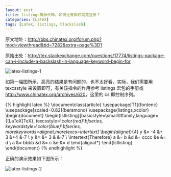 ```yaml
---
layout: post
title: listings排源代码，如何让反斜杠高亮显示？
categories: [LaTeX]
tags: [LaTeX, listings, blackslash]
---
```


原文地址：<http://bbs.chinatex.org/forum.php?mod=viewthread&tid=7282&extra=page%3D1>

原始出处：<http://tex.stackexchange.com/questions/17774/listings-package-can-i-include-a-backslash-in-language-keyword-begin-for>

![latex-listings-1](https://cssdpq.bn1.livefilestore.com/y2pGqgY27OrXetmEiHWF5D3gNxS0mky6ut1_scRtpvFnd9A82ruV-sovfRSWmNGMNIh00yUqvodbvdRcnGsI_AfnpKNdeEMSCCb_hUYTmSM4Ik/latex-listings-1.png?psid=1)

如第一幅图所示，高亮的结果是有问题的，也不太好看，实际，我们需要用 texcsstyle 来设置即可，有关该指令的作用参考 listings 宏包的手册或<http://www.chinatex.org/archives/620>，这里的 cs 即控制序列。

{% highlight latex %}
\documentclass{article}
\usepackage[T1]{fontenc}
\usepackage[scaled=0.82]{beramono}
\usepackage{listings,xcolor}
\begin{document}
\begin{lstlisting}[basicstyle=\small\ttfamily,language={[LaTeX]TeX},
                   texcsstyle=*\color{red}\bfseries,
                   keywordstyle=\color{blue}\bfseries,
                   morekeywords=alignat,moretexcs=intertext]
\begin{alignat*}{4}
   y &= -4   &+ 3 &+4     &-7      \\
   y &=      &+ 3 &       &-7      \\
   \intertext{Therefore}
   a &= b    &d   &= cccc &e  &= d \\
   a &= bbbb &d   &= c    &e  &= d
\end{alignat*}
\end{lstlisting}
\end{document}
{% endhighlight %}

正确的演示效果如下图所示：

![latex-listings-2](https://cssdpq.bn1.livefilestore.com/y2p4k8SF1VY5eeAauY0fr03aQdOpyp0-L7T3e9FMWXAd0-s8BPXRRzlH95Byg38xMAOtvUQMJxIo4trGdxDmDPp6u4n8VPF6H1CDE-BG8orSjY/latex-listings-2.png?psid=1)